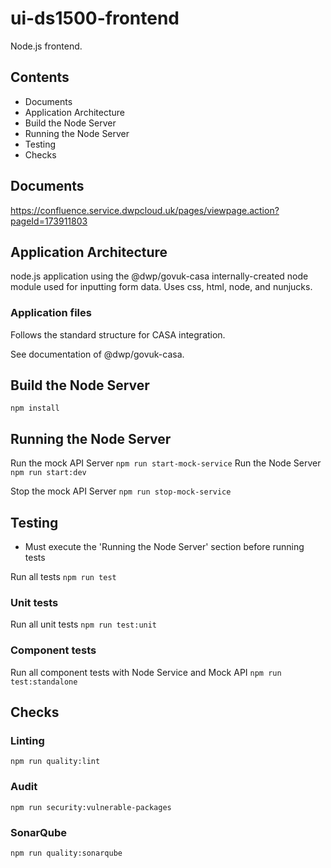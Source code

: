 # ui-ds1500-frontend

Node.js frontend.

## Contents

* Documents
* Application Architecture
* Build the Node Server
* Running the Node Server
* Testing
* Checks

## Documents

https://confluence.service.dwpcloud.uk/pages/viewpage.action?pageId=173911803

## Application Architecture

node.js application using the @dwp/govuk-casa internally-created node module used for inputting form data.
Uses css, html, node, and nunjucks.

### Application files

Follows the standard structure for CASA integration.

See documentation of @dwp/govuk-casa.

## Build the Node Server

`npm install`


## Running the Node Server

Run the mock API Server `npm run start-mock-service`
Run the Node Server `npm run start:dev`

Stop the mock API Server `npm run stop-mock-service`


## Testing

* Must execute the 'Running the Node Server' section before running tests

Run all tests `npm run test`

### Unit tests
Run all unit tests `npm run test:unit`

### Component tests
Run all component tests with Node Service and Mock API `npm run test:standalone`

## Checks

### Linting

`npm run quality:lint`

### Audit

`npm run security:vulnerable-packages`

### SonarQube

`npm run quality:sonarqube`
